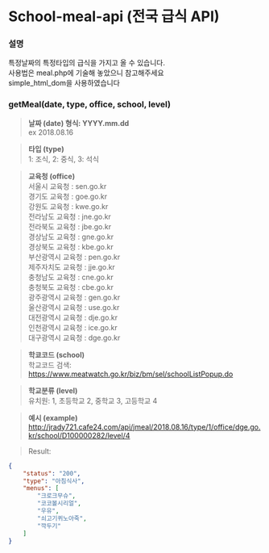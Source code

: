 # School-meal-api (전국 급식 API)

### 설명
특정날짜의 특정타입의 급식을 가지고 올 수 있습니다.   
사용법은 meal.php에 기술해 놓았으니 참고해주세요  
simple_html_dom을 사용하였습니다

### getMeal(date, type, office, school, level)
> **날짜 (date)  형식: YYYY.mm.dd**   
ex 2018.08.16

> **타입 (type)**  
1: 조식, 2: 중식, 3: 석식

> **교육청 (office)**  
서울시 교육청 : sen.go.kr  
경기도 교육청 : goe.go.kr  
강원도 교육청 : kwe.go.kr  
전라남도 교육청 : jne.go.kr  
전라북도 교육청 : jbe.go.kr  
경상남도 교육청 : gne.go.kr  
경상북도 교육청 : kbe.go.kr  
부산광역시 교육청 : pen.go.kr  
제주자치도 교육청 : jje.go.kr  
충청남도 교육청 : cne.go.kr  
충청북도 교육청 : cbe.go.kr  
광주광역시 교육청 : gen.go.kr  
울산광역시 교육청 : use.go.kr  
대전광역시 교육청 : dje.go.kr  
인천광역시 교육청 : ice.go.kr  
대구광역시 교육청 : dge.go.kr  

> **학쿄코드 (school)**  
학교코드 검색: https://www.meatwatch.go.kr/biz/bm/sel/schoolListPopup.do

> **학교분류 (level)**  
유치원: 1, 초등학교 2, 중학교 3, 고등학교 4

> **예시 (example)**  
http://jrady721.cafe24.com/api/jmeal/2018.08.16/type/1/office/dge.go.kr/school/D100000282/level/4  

> Result:
```json
{  
    "status": "200",  
    "type": "아침식사",  
    "menus": [  
        "크로크무슈",  
        "코코볼시리얼",  
        "우유",  
        "쇠고기퀴노아죽",  
        "깍두기"  
    ]  
}  
```